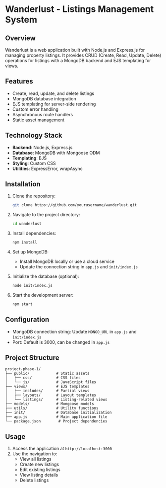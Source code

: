 # Wanderlust - Listings Management System

## Overview
Wanderlust is a web application built with Node.js and Express.js for managing property listings. It provides CRUD (Create, Read, Update, Delete) operations for listings with a MongoDB backend and EJS templating for views.

## Features
- Create, read, update, and delete listings
- MongoDB database integration
- EJS templating for server-side rendering
- Custom error handling
- Asynchronous route handlers
- Static asset management

## Technology Stack
- **Backend**: Node.js, Express.js
- **Database**: MongoDB with Mongoose ODM
- **Templating**: EJS
- **Styling**: Custom CSS
- **Utilities**: ExpressError, wrapAsync

## Installation
1. Clone the repository:
   ```bash
   git clone https://github.com/yourusername/wanderlust.git
   ```
2. Navigate to the project directory:
   ```bash
   cd wanderlust
   ```
3. Install dependencies:
   ```bash
   npm install
   ```
4. Set up MongoDB:
   - Install MongoDB locally or use a cloud service
   - Update the connection string in `app.js` and `init/index.js`

5. Initialize the database (optional):
   ```bash
   node init/index.js
   ```

6. Start the development server:
   ```bash
   npm start
   ```

## Configuration
- MongoDB connection string: Update `MONGO_URL` in `app.js` and `init/index.js`
- Port: Default is 3000, can be changed in `app.js`

## Project Structure
```
project-phase-1/
├── public/            # Static assets
│   ├── css/           # CSS files
│   └── js/            # JavaScript files
├── views/             # EJS templates
│   ├── includes/      # Partial views
│   ├── layouts/       # Layout templates
│   └── listings/      # Listing-related views
├── models/            # Mongoose models
├── utils/             # Utility functions
├── init/              # Database initialization
├── app.js             # Main application file
└── package.json        # Project dependencies
```

## Usage
1. Access the application at `http://localhost:3000`
2. Use the navigation to:
   - View all listings
   - Create new listings
   - Edit existing listings
   - View listing details
   - Delete listings
